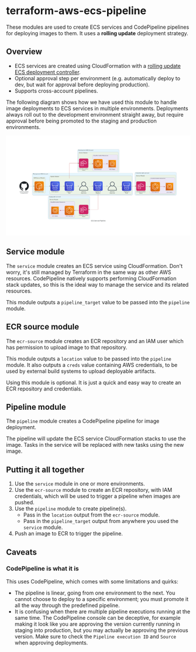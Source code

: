 # terraform-aws-ecs-pipeline

These modules are used to create ECS services and CodePipeline pipelines for deploying images to them. It uses a **rolling update** deployment strategy.

## Overview

* ECS services are created using CloudFormation with a [rolling update ECS deployment controller](https://docs.aws.amazon.com/AmazonECS/latest/developerguide/deployment-type-ecs.html).
* Optional approval step per environment (e.g. automatically deploy to dev, but wait for approval before deploying production).
* Supports cross-account pipelines.

The following diagram shows how we have used this module to handle image deployments to ECS services in multiple environments. Deployments always roll out to the development environment straight away, but require approval before being promoted to the staging and production environments.

![Diagram](diagram.png?raw=true)

## Service module

The `service` module creates an ECS service using CloudFormation. Don't worry, it's still managed by Terraform  in the same way as other AWS resources. CodePipeline natively supports performing CloudFormation stack updates, so this is the ideal way to manage the service and its related resources.

This module outputs a `pipeline_target` value to be passed into the `pipeline` module.

## ECR source module

The `ecr-source` module creates an ECR repository and an IAM user which has permission to upload image to that repository.

This module outputs a `location` value to be passed into the `pipeline` module. It also outputs a `creds` value containing AWS credentials, to be used by external build systems to upload deployable artifacts.

Using this module is optional. It is just a quick and easy way to create an ECR repository and credentials.

## Pipeline module

The `pipeline` module creates a CodePipeline pipeline for image deployment.

The pipeline will update the ECS service CloudFormation stacks to use the image. Tasks in the service will be replaced with new tasks using the new image.

## Putting it all together

1. Use the `service` module in one or more environments.
2. Use the `ecr-source` module to create an ECR repository, with IAM credentials, which will be used to trigger a pipeline when images are pushed.
3. Use the `pipeline` module to create pipeline(s).
    * Pass in the `location` output from the `ecr-source` module.
    * Pass in the `pipeline_target` output from anywhere you used the `service` module.
4. Push an image to ECR to trigger the pipeline.

## Caveats

### CodePipeline is what it is

This uses CodePipeline, which comes with some limitations and quirks:

* The pipeline is linear, going from one environment to the next. You cannot choose to deploy to a specific environment; you must promote it all the way through the predefined pipeline.
* It is confusing when there are multiple pipeline executions running at the same time. The CodePipeline console can be deceptive, for example making it look like you are approving the version currently running in staging into production, but you may actually be approving the previous version. Make sure to check the `Pipeline execution ID` and `Source` when approving deployments.
